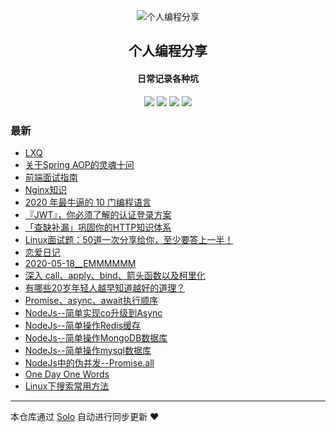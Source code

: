 <p align="center"><img alt="个人编程分享" src="https://www.xiaozao520.cn/static/logo2.ico"></p><h2 align="center">
个人编程分享
</h2>

<h4 align="center">日常记录各种坑</h4>
<p align="center"><a title="个人编程分享" target="_blank" href="https://github.com/liangzhaoliang95/solo-blog"><img src="https://img.shields.io/github/last-commit/liangzhaoliang95/solo-blog.svg?style=flat-square&color=FF9900"></a>
<a title="GitHub repo size in bytes" target="_blank" href="https://github.com/liangzhaoliang95/solo-blog"><img src="https://img.shields.io/github/repo-size/liangzhaoliang95/solo-blog.svg?style=flat-square"></a>
<a title="Solo Version" target="_blank" href="https://github.com/88250/solo/releases"><img src="https://img.shields.io/badge/solo-4.3.1-f1e05a.svg?style=flat-square&color=blueviolet"></a>
<a title="Hits" target="_blank" href="https://github.com/88250/hits"><img src="https://hits.b3log.org/liangzhaoliang95/solo-blog.svg"></a></p>

### 最新

* [LXQ](https://www.xiaozao520.cn/articles/2020/11/24/1606186583155.html)
* [关于Spring AOP的灵魂十问](https://www.xiaozao520.cn/articles/2020/09/09/1599613727655.html)
* [前端面试指南](https://www.xiaozao520.cn/articles/2020/08/28/1598607282631.html)
* [Nginx知识](https://www.xiaozao520.cn/articles/2020/08/24/1598231403151.html)
* [2020 年最牛逼的 10 门编程语言](https://www.xiaozao520.cn/articles/2020/08/21/1597973283154.html)
* [『JWT』，你必须了解的认证登录方案](https://www.xiaozao520.cn/articles/2020/08/20/1597887680480.html)
* [「查缺补漏」巩固你的HTTP知识体系](https://www.xiaozao520.cn/articles/2020/08/08/1596877693558.html)
* [Linux面试题：50道一次分享给你，至少要答上一半！](https://www.xiaozao520.cn/articles/2020/06/06/1591425862450.html)
* [恋爱日记](https://www.xiaozao520.cn/articles/2020/05/27/1590579451591.html)
* [2020-05-18__EMMMMMM](https://www.xiaozao520.cn/articles/2020/05/26/1590458696820.html)
* [深入 call、apply、bind、箭头函数以及柯里化](https://www.xiaozao520.cn/articles/2020/05/06/1588765834924.html)
* [有哪些20岁年轻人越早知道越好的道理？](https://www.xiaozao520.cn/articles/2020/03/03/1583202423637.html)
* [Promise、async、await执行顺序](https://www.xiaozao520.cn/articles/2019/12/26/1577346362517.html)
* [NodeJs--简单实现co升级到Async](https://www.xiaozao520.cn/articles/2019/12/14/1576311999409.html)
* [NodeJs--简单操作Redis缓存](https://www.xiaozao520.cn/articles/2019/12/12/1576139444563.html)
* [NodeJs--简单操作MongoDB数据库](https://www.xiaozao520.cn/articles/2019/12/12/1576123246925.html)
* [NodeJs--简单操作mysql数据库](https://www.xiaozao520.cn/articles/2019/12/12/1576123072715.html)
* [NodeJs中的伪并发--Promise.all](https://www.xiaozao520.cn/articles/2019/12/12/1576119306429.html)
* [One Day One Words](https://www.xiaozao520.cn/articles/2019/11/20/1574212816052.html)
* [Linux下搜索常用方法](https://www.xiaozao520.cn/articles/2019/11/19/1574130801050.html)



---

本仓库通过 [Solo](https://github.com/88250/solo) 自动进行同步更新 ❤️ 